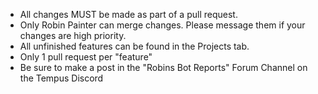 - All changes MUST be made as part of a pull request.
- Only Robin Painter can merge changes. Please message them if your changes are high priority.
- All unfinished features can be found in the Projects tab.
- Only 1 pull request per "feature"
- Be sure to make a post in the "Robins Bot Reports" Forum Channel on the Tempus Discord
